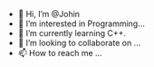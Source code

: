 - 👋 Hi, I’m @Johin
- 👀 I’m interested in Programming...
- 🌱 I’m currently learning C++.
- 💞️ I’m looking to collaborate on ...
- 📫 How to reach me ...

<!---
Johin/Johin is a ✨ special ✨ repository because its `README.md` (this file) appears on your GitHub profile.
You can click the Preview link to take a look at your changes.
--->
